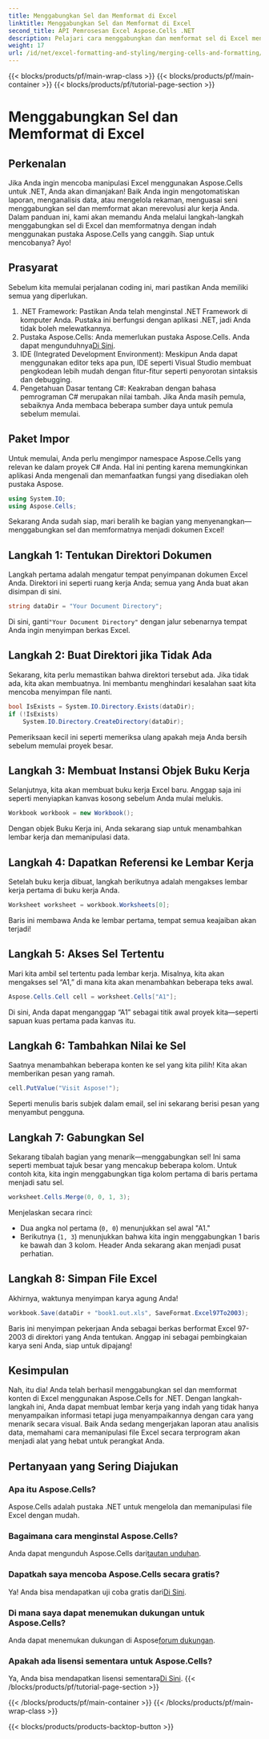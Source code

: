 ```yaml
---
title: Menggabungkan Sel dan Memformat di Excel
linktitle: Menggabungkan Sel dan Memformat di Excel
second_title: API Pemrosesan Excel Aspose.Cells .NET
description: Pelajari cara menggabungkan dan memformat sel di Excel menggunakan Aspose.Cells for .NET dalam tutorial terperinci ini. Sederhanakan tugas otomatisasi Excel Anda.
weight: 17
url: /id/net/excel-formatting-and-styling/merging-cells-and-formatting/
---
```


{{< blocks/products/pf/main-wrap-class >}}
{{< blocks/products/pf/main-container >}}
{{< blocks/products/pf/tutorial-page-section >}}

# Menggabungkan Sel dan Memformat di Excel

## Perkenalan
Jika Anda ingin mencoba manipulasi Excel menggunakan Aspose.Cells untuk .NET, Anda akan dimanjakan! Baik Anda ingin mengotomatiskan laporan, menganalisis data, atau mengelola rekaman, menguasai seni menggabungkan sel dan memformat akan merevolusi alur kerja Anda. Dalam panduan ini, kami akan memandu Anda melalui langkah-langkah menggabungkan sel di Excel dan memformatnya dengan indah menggunakan pustaka Aspose.Cells yang canggih. Siap untuk mencobanya? Ayo!
## Prasyarat
Sebelum kita memulai perjalanan coding ini, mari pastikan Anda memiliki semua yang diperlukan.
1. .NET Framework: Pastikan Anda telah menginstal .NET Framework di komputer Anda. Pustaka ini berfungsi dengan aplikasi .NET, jadi Anda tidak boleh melewatkannya.
2.  Pustaka Aspose.Cells: Anda memerlukan pustaka Aspose.Cells. Anda dapat mengunduhnya[Di Sini](https://releases.aspose.com/cells/net/).
3. IDE (Integrated Development Environment): Meskipun Anda dapat menggunakan editor teks apa pun, IDE seperti Visual Studio membuat pengkodean lebih mudah dengan fitur-fitur seperti penyorotan sintaksis dan debugging.
4. Pengetahuan Dasar tentang C#: Keakraban dengan bahasa pemrograman C# merupakan nilai tambah. Jika Anda masih pemula, sebaiknya Anda membaca beberapa sumber daya untuk pemula sebelum memulai.
## Paket Impor
Untuk memulai, Anda perlu mengimpor namespace Aspose.Cells yang relevan ke dalam proyek C# Anda. Hal ini penting karena memungkinkan aplikasi Anda mengenali dan memanfaatkan fungsi yang disediakan oleh pustaka Aspose.
```csharp
using System.IO;
using Aspose.Cells;
```
Sekarang Anda sudah siap, mari beralih ke bagian yang menyenangkan—menggabungkan sel dan memformatnya menjadi dokumen Excel!
## Langkah 1: Tentukan Direktori Dokumen
Langkah pertama adalah mengatur tempat penyimpanan dokumen Excel Anda. Direktori ini seperti ruang kerja Anda; semua yang Anda buat akan disimpan di sini. 
```csharp
string dataDir = "Your Document Directory";
```
 Di sini, ganti`"Your Document Directory"` dengan jalur sebenarnya tempat Anda ingin menyimpan berkas Excel. 
## Langkah 2: Buat Direktori jika Tidak Ada
Sekarang, kita perlu memastikan bahwa direktori tersebut ada. Jika tidak ada, kita akan membuatnya. Ini membantu menghindari kesalahan saat kita mencoba menyimpan file nanti.
```csharp
bool IsExists = System.IO.Directory.Exists(dataDir);
if (!IsExists)
    System.IO.Directory.CreateDirectory(dataDir);
```
Pemeriksaan kecil ini seperti memeriksa ulang apakah meja Anda bersih sebelum memulai proyek besar. 
## Langkah 3: Membuat Instansi Objek Buku Kerja
Selanjutnya, kita akan membuat buku kerja Excel baru. Anggap saja ini seperti menyiapkan kanvas kosong sebelum Anda mulai melukis. 
```csharp
Workbook workbook = new Workbook();
```
Dengan objek Buku Kerja ini, Anda sekarang siap untuk menambahkan lembar kerja dan memanipulasi data.
## Langkah 4: Dapatkan Referensi ke Lembar Kerja
Setelah buku kerja dibuat, langkah berikutnya adalah mengakses lembar kerja pertama di buku kerja Anda. 
```csharp
Worksheet worksheet = workbook.Worksheets[0];
```
Baris ini membawa Anda ke lembar pertama, tempat semua keajaiban akan terjadi!
## Langkah 5: Akses Sel Tertentu
Mari kita ambil sel tertentu pada lembar kerja. Misalnya, kita akan mengakses sel “A1,” di mana kita akan menambahkan beberapa teks awal.
```csharp
Aspose.Cells.Cell cell = worksheet.Cells["A1"];
```
Di sini, Anda dapat menganggap “A1” sebagai titik awal proyek kita—seperti sapuan kuas pertama pada kanvas itu.
## Langkah 6: Tambahkan Nilai ke Sel
Saatnya menambahkan beberapa konten ke sel yang kita pilih! Kita akan memberikan pesan yang ramah.
```csharp
cell.PutValue("Visit Aspose!");
```
Seperti menulis baris subjek dalam email, sel ini sekarang berisi pesan yang menyambut pengguna.
## Langkah 7: Gabungkan Sel
Sekarang tibalah bagian yang menarik—menggabungkan sel! Ini sama seperti membuat tajuk besar yang mencakup beberapa kolom. Untuk contoh kita, kita ingin menggabungkan tiga kolom pertama di baris pertama menjadi satu sel.
```csharp
worksheet.Cells.Merge(0, 0, 1, 3);
```
Menjelaskan secara rinci:
- Dua angka nol pertama (`0, 0`) menunjukkan sel awal "A1."
- Berikutnya (`1, 3`) menunjukkan bahwa kita ingin menggabungkan 1 baris ke bawah dan 3 kolom. Header Anda sekarang akan menjadi pusat perhatian.
## Langkah 8: Simpan File Excel
Akhirnya, waktunya menyimpan karya agung Anda! 
```csharp
workbook.Save(dataDir + "book1.out.xls", SaveFormat.Excel97To2003);
```
Baris ini menyimpan pekerjaan Anda sebagai berkas berformat Excel 97-2003 di direktori yang Anda tentukan. Anggap ini sebagai pembingkaian karya seni Anda, siap untuk dipajang!
## Kesimpulan
Nah, itu dia! Anda telah berhasil menggabungkan sel dan memformat konten di Excel menggunakan Aspose.Cells for .NET. Dengan langkah-langkah ini, Anda dapat membuat lembar kerja yang indah yang tidak hanya menyampaikan informasi tetapi juga menyampaikannya dengan cara yang menarik secara visual. Baik Anda sedang mengerjakan laporan atau analisis data, memahami cara memanipulasi file Excel secara terprogram akan menjadi alat yang hebat untuk perangkat Anda.
## Pertanyaan yang Sering Diajukan
### Apa itu Aspose.Cells?
Aspose.Cells adalah pustaka .NET untuk mengelola dan memanipulasi file Excel dengan mudah. 
### Bagaimana cara menginstal Aspose.Cells?
 Anda dapat mengunduh Aspose.Cells dari[tautan unduhan](https://releases.aspose.com/cells/net/).
### Dapatkah saya mencoba Aspose.Cells secara gratis?
 Ya! Anda bisa mendapatkan uji coba gratis dari[Di Sini](https://releases.aspose.com/).
### Di mana saya dapat menemukan dukungan untuk Aspose.Cells?
 Anda dapat menemukan dukungan di Aspose[forum dukungan](https://forum.aspose.com/c/cells/9).
### Apakah ada lisensi sementara untuk Aspose.Cells?
 Ya, Anda bisa mendapatkan lisensi sementara[Di Sini](https://purchase.aspose.com/temporary-license/).
{{< /blocks/products/pf/tutorial-page-section >}}

{{< /blocks/products/pf/main-container >}}
{{< /blocks/products/pf/main-wrap-class >}}

{{< blocks/products/products-backtop-button >}}
